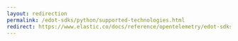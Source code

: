 ```yaml
---
layout: redirection
permalink: /edot-sdks/python/supported-technologies.html
redirect: https://www.elastic.co/docs/reference/opentelemetry/edot-sdks/python/supported-technologies.html
---
```

